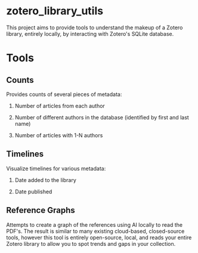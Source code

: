 # zotero_library_utils

This project aims to provide tools to understand the makeup of a Zotero library, entirely locally, by interacting with Zotero's SQLite database.

# Tools
## Counts
Provides counts of several pieces of metadata:
    
1. Number of articles from each author

2. Number of different authors in the database (identified by first and last name)

3. Number of articles with 1-N authors

## Timelines
Visualize timelines for various metadata:

1. Date added to the library

2. Date published

## Reference Graphs
Attempts to create a graph of the references using AI locally to read the PDF's. The result is similar to many existing cloud-based, closed-source tools, however this tool is entirely open-source, local, and reads your entire Zotero library to allow you to spot trends and gaps in your collection.